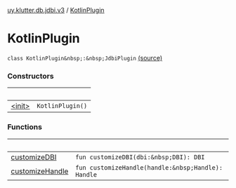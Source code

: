 [uy.klutter.db.jdbi.v3](../index.md) / [KotlinPlugin](.)


# KotlinPlugin
`class KotlinPlugin&nbsp;:&nbsp;JdbiPlugin` [(source)](https://github.com/kohesive/klutter/blob/master/db-jdbi-v3-jdk8/src/main/kotlin/uy/klutter/db/jdbi/v3/KotlinPlugin.kt#L8)



### Constructors

|&nbsp;|&nbsp;|
|---|---|
| [&lt;init&gt;](-init-.md) | `KotlinPlugin()` |

### Functions

|&nbsp;|&nbsp;|
|---|---|
| [customizeDBI](customize-d-b-i.md) | `fun customizeDBI(dbi:&nbsp;DBI): DBI` |
| [customizeHandle](customize-handle.md) | `fun customizeHandle(handle:&nbsp;Handle): Handle` |
